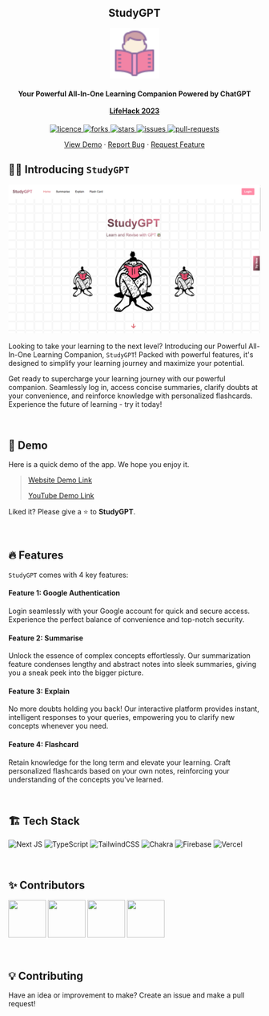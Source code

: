 <h2 align="center"><b>StudyGPT</b></h2>

<p align="center">
<img src="public/logo512.png" alt="StudyGPT" width="100" />
</p>

<h4 align="center">
  <b>Your Powerful All-In-One Learning Companion Powered by ChatGPT</b>
  <br /><br />
  <a href="https://lifehack-23.devpost.com/">LifeHack 2023</a>
</h4>

<p align="center">
<a href="https://github.com/xJQx/study-gpt/blob/master/LICENSE" target="blank">
<img src="https://img.shields.io/github/license/xJQx/study-gpt?style=flat-square" alt="licence" />
</a>
<a href="https://github.com/xJQx/study-gpt/fork" target="blank">
<img src="https://img.shields.io/github/forks/xJQx/study-gpt?style=flat-square" alt="forks"/>
</a>
<a href="https://github.com/xJQx/study-gpt/stargazers" target="blank">
<img src="https://img.shields.io/github/stars/xJQx/study-gpt?style=flat-square" alt="stars"/>
</a>
<a href="https://github.com/xJQx/study-gpt/issues" target="blank">
<img src="https://img.shields.io/github/issues/xJQx/study-gpt?style=flat-square" alt="issues"/>
</a>
<a href="https://github.com/xJQx/study-gpt/pulls" target="blank">
<img src="https://img.shields.io/github/issues-pr/xJQx/study-gpt?style=flat-square" alt="pull-requests"/>
</a>
</p>

<p align="center">
    <a href="https://study-gpt.vercel.app/">View Demo</a>
    ·
    <a href="https://github.com/xJQx/study-gpt/issues/new/choose">Report Bug</a>
    ·
    <a href="https://github.com/xJQx/study-gpt/issues/new/choose">Request Feature</a>
</p>

## 👋🏻 Introducing `StudyGPT`

<p align="center">
    <a href="https://study-gpt.vercel.app/" target="_blank">
        <img src="./public/previews/study-gpt-landing-page.png" alt="StudyGPT landing page" />
    </a>
</p>

Looking to take your learning to the next level? Introducing our Powerful All-In-One Learning Companion, `StudyGPT`! Packed with powerful features, it's designed to simplify your learning journey and maximize your potential.

Get ready to supercharge your learning journey with our powerful companion. Seamlessly log in, access concise summaries, clarify doubts at your convenience, and reinforce knowledge with personalized flashcards. Experience the future of learning - try it today!

<br />

## 🚀 Demo

Here is a quick demo of the app. We hope you enjoy it.

> [Website Demo Link](https://study-gpt.vercel.app/)
>
> [YouTube Demo Link](https://youtu.be/Jt2MGMRuYDw)

Liked it? Please give a ⭐️ to **StudyGPT**.

<br />

## 🔥 Features

`StudyGPT` comes with 4 key features:

#### Feature 1: Google Authentication

Login seamlessly with your Google account for quick and secure access. Experience the perfect balance of convenience and top-notch security.

#### Feature 2: Summarise

Unlock the essence of complex concepts effortlessly. Our summarization feature condenses lengthy and abstract notes into sleek summaries, giving you a sneak peek into the bigger picture.

#### Feature 3: Explain

No more doubts holding you back! Our interactive platform provides instant, intelligent responses to your queries, empowering you to clarify new concepts whenever you need.

#### Feature 4: Flashcard

Retain knowledge for the long term and elevate your learning. Craft personalized flashcards based on your own notes, reinforcing your understanding of the concepts you've learned.

<br />

## 🏗️ Tech Stack

![Next JS](https://img.shields.io/badge/Next-black?style=for-the-badge&logo=next.js&logoColor=white)
![TypeScript](https://img.shields.io/badge/typescript-%23007ACC.svg?style=for-the-badge&logo=typescript&logoColor=white)
![TailwindCSS](https://img.shields.io/badge/tailwindcss-%2338B2AC.svg?style=for-the-badge&logo=tailwind-css&logoColor=white)
![Chakra](https://img.shields.io/badge/chakra-%234ED1C5.svg?style=for-the-badge&logo=chakraui&logoColor=white)
![Firebase](https://img.shields.io/badge/firebase-%23039BE5.svg?style=for-the-badge&logo=firebase)
![Vercel](https://img.shields.io/badge/vercel-%23000000.svg?style=for-the-badge&logo=vercel&logoColor=white)

<br />

## ✨ Contributors

<a href='https://github.com/xJQx' title='Jing Qiang'> <img src='https://avatars.githubusercontent.com/xJQx' height='75' width='75'/></a>
<a href='https://github.com/DemonDia' title='Siang Meng'> <img src='https://avatars.githubusercontent.com/DemonDia' height='75' width='75'/></a>
<a href='https://github.com/tantzeyeong' title='Tze Yeong'> <img src='https://avatars.githubusercontent.com/tantzeyeong' height='75' width='75'/></a>
<a href='https://github.com/yantattan' title='Yan Tat'> <img src='https://avatars.githubusercontent.com/yantattan' height='75' width='75'/></a>

<br />

## 💡 Contributing

Have an idea or improvement to make? Create an issue and make a pull request!
